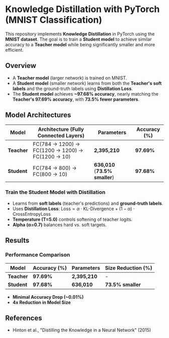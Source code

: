 # Knowledge Distillation with PyTorch (MNIST Classification)

This repository implements **Knowledge Distillation** in PyTorch using the **MNIST dataset**. The goal is to train a **Student model** to achieve similar accuracy to a **Teacher model** while being significantly smaller and more efficient.

## Overview

* A **Teacher model** (larger network) is trained on MNIST.
* A **Student model** (smaller network) learns from both the **Teacher's soft labels** and the ground-truth labels using **Distillation Loss**.
* The **Student model** achieves **~97.68% accuracy**, nearly matching the **Teacher's 97.69% accuracy**, with **73.5% fewer parameters**.

## Model Architectures

| Model | Architecture (Fully Connected Layers) | Parameters | Accuracy (%) |
|-------|--------------------------------------|------------|--------------|
| **Teacher** | FC(784 → 1200) → FC(1200 → 1200) → FC(1200 → 10) | **2,395,210** | **97.69%** |
| **Student** | FC(784 → 800) → FC(800 → 10) | **636,010** (**73.5% smaller**) | **97.68%** |




### Train the Student Model with Distillation
* Learns from **soft labels** (teacher's predictions) and **ground-truth labels**.
* Uses **Distillation Loss**: $\text{Loss} = \alpha \cdot \text{KL-Divergence} + (1 - \alpha) \cdot \text{CrossEntropyLoss}$
* **Temperature (T=5.0)** controls softening of teacher logits.
* **Alpha (α=0.7)** balances hard vs. soft targets.

## Results

### Performance Comparison

| Model | Accuracy (%) | Parameters | Size Reduction (%) |
|-------|--------------|------------|---------------------|
| **Teacher** | **97.69%** | **2,395,210** | - |
| **Student** | **97.68%** | **636,010** | **73.5% smaller** |

* **Minimal Accuracy Drop (~0.01%)**
* **4x Reduction in Model Size**


## References

* Hinton et al., "Distilling the Knowledge in a Neural Network" (2015)
